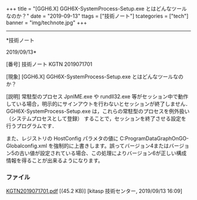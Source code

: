 ﻿+++
title = "[GGH6.X] GGH6X-SystemProcess-Setup.exe とはどんなツールなのか？"
date = "2019-09-13"
ttags = ["技術ノート"]
tcategories = ["tech"]
banner = "img/technote.jpg"
+++

-----------------------------------------------------------------------------------------------------------------------------

*技術ノート

2019/09/13*


[番号]
技術ノート KGTN 2019071701

[現象]
[GGH6.X] GGH6X-SystemProcess-Setup.exe とはどんなツールなのか？

[説明]
常駐型のプロセス JpnIME.exe や rundll32.exe
等がセッション中で動作している場合，明示的にサインアウトを行わないとセッションが終了しません．
GGH6X-SystemProcess-Setup.exe は，これらの常駐型のプロセスを例外扱い
（システムプロセスとして登録）
することで，セッションを終了させる設定を行うプログラムです．

また、レジストリの HostConfig パラメタの値に
C:ProgramDataGraphOnGO-Globalconfig.xml
を強制的に上書きします。誤ってバージョン4またはバージョン5の古い値が設定されている場合、この処理によりバージョン6が正しい構成情報を得ることが出来るようになります。


### ファイル

 
 


[KGTN2019071701.pdf](http://techreport.kitasp.net/attachments/download/4335/KGTN2019071701.pdf)
 [(45.2 KB)] [kitasp 技術センター, 2019/09/13
16:09]


 


 

